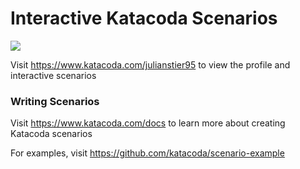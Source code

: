# Interactive Katacoda Scenarios

[![](http://shields.katacoda.com/katacoda/julianstier95/count.svg)](https://www.katacoda.com/julianstier95 "Get your profile on Katacoda.com")

Visit https://www.katacoda.com/julianstier95 to view the profile and interactive scenarios

### Writing Scenarios
Visit https://www.katacoda.com/docs to learn more about creating Katacoda scenarios

For examples, visit https://github.com/katacoda/scenario-example
